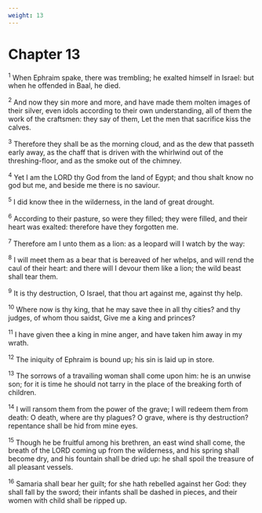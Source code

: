 ```yaml
---
weight: 13
---
```


# Chapter 13

<sup>1</sup> When Ephraim spake, there was trembling; he exalted himself in Israel: but when he offended in Baal, he died. 

<sup>2</sup> And now they sin more and more, and have made them molten images of their silver, even idols according to their own understanding, all of them the work of the craftsmen: they say of them, Let the men that sacrifice kiss the calves. 

<sup>3</sup> Therefore they shall be as the morning cloud, and as the dew that passeth early away, as the chaff that is driven with the whirlwind out of the threshing-floor, and as the smoke out of the chimney. 

<sup>4</sup> Yet I am the LORD thy God from the land of Egypt; and thou shalt know no god but me, and beside me there is no saviour. 

<sup>5</sup> I did know thee in the wilderness, in the land of great drought. 

<sup>6</sup> According to their pasture, so were they filled; they were filled, and their heart was exalted: therefore have they forgotten me. 

<sup>7</sup> Therefore am I unto them as a lion: as a leopard will I watch by the way: 

<sup>8</sup> I will meet them as a bear that is bereaved of her whelps, and will rend the caul of their heart: and there will I devour them like a lion; the wild beast shall tear them. 

<sup>9</sup> It is thy destruction, O Israel, that thou art against me, against thy help. 

<sup>10</sup> Where now is thy king, that he may save thee in all thy cities? and thy judges, of whom thou saidst, Give me a king and princes? 

<sup>11</sup> I have given thee a king in mine anger, and have taken him away in my wrath. 

<sup>12</sup> The iniquity of Ephraim is bound up; his sin is laid up in store. 

<sup>13</sup> The sorrows of a travailing woman shall come upon him: he is an unwise son; for it is time he should not tarry in the place of the breaking forth of children. 

<sup>14</sup> I will ransom them from the power of the grave; I will redeem them from death: O death, where are thy plagues? O grave, where is thy destruction? repentance shall be hid from mine eyes. 

<sup>15</sup> Though he be fruitful among his brethren, an east wind shall come, the breath of the LORD coming up from the wilderness, and his spring shall become dry, and his fountain shall be dried up: he shall spoil the treasure of all pleasant vessels. 

<sup>16</sup> Samaria shall bear her guilt; for she hath rebelled against her God: they shall fall by the sword; their infants shall be dashed in pieces, and their women with child shall be ripped up. 


